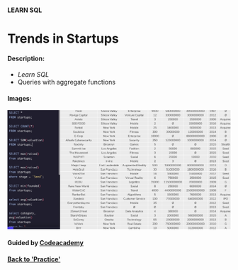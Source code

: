 #### LEARN SQL

# Trends in Startups

#### Description:
- *Learn SQL*
- Queries with aggregate functions

#### Images:
![trends](img/trends.png)

#### Guided by [Codeacademy](http://ssqt.co/mQfdNdy)
#### [Back to 'Practice'](https://github.com/soohyeok/Practice)
